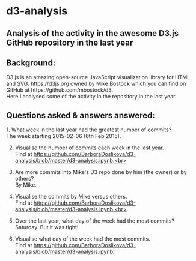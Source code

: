 # d3-analysis

<h2>Analysis of the activity in the awesome D3.js GitHub repository in the last year</h2>

<h2>Background:</h2>
D3.js is an amazing open-source JavaScript visualization library for HTML and SVG. https://d3js.org owned by Mike Bostock which you can find on GitHub at https://github.com/mbostock/d3.<br>
Here I analysed some of the activity in the repository in the last year.

<h2>Questions asked & answers answered:</h2>
1. What week in the last year had the greatest number of commits?<br>
The week starting 2015-02-06 (6th Feb 2015).<br>

2. Visualise the number of commits each week in the last year.<br>
Find at https://github.com/BarboraDoslikova/d3-analysis/blob/master/d3-analysis.ipynb.<br>

3. Are more commits into Mike's D3 repo done by him (the owner) or by others?<br>
By Mike.<br>

4. Visualise the commits by Mike versus others.<br>
Find at https://github.com/BarboraDoslikova/d3-analysis/blob/master/d3-analysis.ipynb.<br>

5. Over the last year, what day of the week had the most commits?<br>
Saturday. But it was tight!<br>

6. Visualise what day of the week had the most commits.<br>
Find at https://github.com/BarboraDoslikova/d3-analysis/blob/master/d3-analysis.ipynb.
